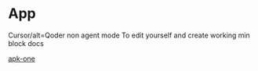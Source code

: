 # App

Cursor/alt=Qoder non agent mode
To edit yourself and create working min block docs 

[apk-one](apk-one.md)

